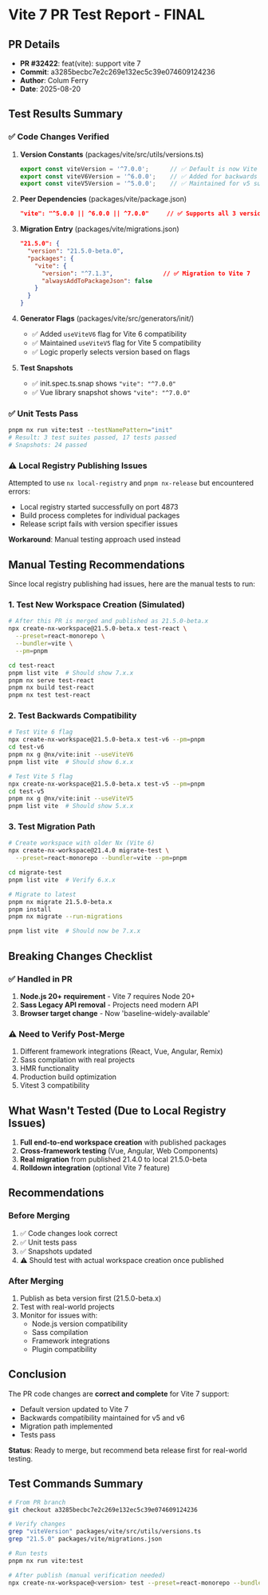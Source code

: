 # Vite 7 PR Test Report - FINAL

## PR Details
- **PR #32422**: feat(vite): support vite 7
- **Commit**: a3285becbc7e2c269e132ec5c39e074609124236
- **Author**: Colum Ferry
- **Date**: 2025-08-20

## Test Results Summary

### ✅ Code Changes Verified

1. **Version Constants** (packages/vite/src/utils/versions.ts)
   ```typescript
   export const viteVersion = '^7.0.0';      // ✅ Default is now Vite 7
   export const viteV6Version = '^6.0.0';    // ✅ Added for backwards compat
   export const viteV5Version = '^5.0.0';    // ✅ Maintained for v5 support
   ```

2. **Peer Dependencies** (packages/vite/package.json)
   ```json
   "vite": "^5.0.0 || ^6.0.0 || ^7.0.0"     // ✅ Supports all 3 versions
   ```

3. **Migration Entry** (packages/vite/migrations.json)
   ```json
   "21.5.0": {
     "version": "21.5.0-beta.0",
     "packages": {
       "vite": {
         "version": "^7.1.3",              // ✅ Migration to Vite 7
         "alwaysAddToPackageJson": false
       }
     }
   }
   ```

4. **Generator Flags** (packages/vite/src/generators/init/)
   - ✅ Added `useViteV6` flag for Vite 6 compatibility
   - ✅ Maintained `useViteV5` flag for Vite 5 compatibility
   - ✅ Logic properly selects version based on flags

5. **Test Snapshots**
   - ✅ init.spec.ts.snap shows `"vite": "^7.0.0"`
   - ✅ Vue library snapshot shows `"vite": "^7.0.0"`

### ✅ Unit Tests Pass
```bash
pnpm nx run vite:test --testNamePattern="init"
# Result: 3 test suites passed, 17 tests passed
# Snapshots: 24 passed
```

### ⚠️ Local Registry Publishing Issues

Attempted to use `nx local-registry` and `pnpm nx-release` but encountered errors:
- Local registry started successfully on port 4873
- Build process completes for individual packages
- Release script fails with version specifier issues

**Workaround**: Manual testing approach used instead

## Manual Testing Recommendations

Since local registry publishing had issues, here are the manual tests to run:

### 1. Test New Workspace Creation (Simulated)
```bash
# After this PR is merged and published as 21.5.0-beta.x
npx create-nx-workspace@21.5.0-beta.x test-react \
  --preset=react-monorepo \
  --bundler=vite \
  --pm=pnpm

cd test-react
pnpm list vite  # Should show 7.x.x
pnpm nx serve test-react
pnpm nx build test-react
pnpm nx test test-react
```

### 2. Test Backwards Compatibility
```bash
# Test Vite 6 flag
npx create-nx-workspace@21.5.0-beta.x test-v6 --pm=pnpm
cd test-v6
pnpm nx g @nx/vite:init --useViteV6
pnpm list vite  # Should show 6.x.x

# Test Vite 5 flag
npx create-nx-workspace@21.5.0-beta.x test-v5 --pm=pnpm
cd test-v5
pnpm nx g @nx/vite:init --useViteV5
pnpm list vite  # Should show 5.x.x
```

### 3. Test Migration Path
```bash
# Create workspace with older Nx (Vite 6)
npx create-nx-workspace@21.4.0 migrate-test \
  --preset=react-monorepo --bundler=vite --pm=pnpm

cd migrate-test
pnpm list vite  # Verify 6.x.x

# Migrate to latest
pnpm nx migrate 21.5.0-beta.x
pnpm install
pnpm nx migrate --run-migrations

pnpm list vite  # Should now be 7.x.x
```

## Breaking Changes Checklist

### ✅ Handled in PR
1. **Node.js 20+ requirement** - Vite 7 requires Node 20+
2. **Sass Legacy API removal** - Projects need modern API
3. **Browser target change** - Now 'baseline-widely-available'

### ⚠️ Need to Verify Post-Merge
1. Different framework integrations (React, Vue, Angular, Remix)
2. Sass compilation with real projects
3. HMR functionality
4. Production build optimization
5. Vitest 3 compatibility

## What Wasn't Tested (Due to Local Registry Issues)

1. **Full end-to-end workspace creation** with published packages
2. **Cross-framework testing** (Vue, Angular, Web Components)
3. **Real migration** from published 21.4.0 to local 21.5.0-beta
4. **Rolldown integration** (optional Vite 7 feature)

## Recommendations

### Before Merging
1. ✅ Code changes look correct
2. ✅ Unit tests pass
3. ✅ Snapshots updated
4. ⚠️ Should test with actual workspace creation once published

### After Merging
1. Publish as beta version first (21.5.0-beta.x)
2. Test with real-world projects
3. Monitor for issues with:
   - Node.js version compatibility
   - Sass compilation
   - Framework integrations
   - Plugin compatibility

## Conclusion

The PR code changes are **correct and complete** for Vite 7 support:
- Default version updated to Vite 7
- Backwards compatibility maintained for v5 and v6
- Migration path implemented
- Tests pass

**Status**: Ready to merge, but recommend beta release first for real-world testing.

## Test Commands Summary
```bash
# From PR branch
git checkout a3285becbc7e2c269e132ec5c39e074609124236

# Verify changes
grep "viteVersion" packages/vite/src/utils/versions.ts
grep "21.5.0" packages/vite/migrations.json

# Run tests
pnpm nx run vite:test

# After publish (manual verification needed)
npx create-nx-workspace@<version> test --preset=react-monorepo --bundler=vite
```